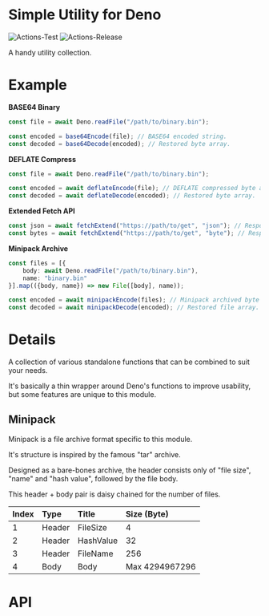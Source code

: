 # **Simple Utility for Deno**
![Actions-Test](https://github.com/dojyorin/deno_simple_utility/actions/workflows/test.yaml/badge.svg)
![Actions-Release](https://github.com/dojyorin/deno_simple_utility/actions/workflows/release.yaml/badge.svg)

A handy utility collection.

# Example
**BASE64 Binary**

```ts
const file = await Deno.readFile("/path/to/binary.bin");

const encoded = base64Encode(file); // BASE64 encoded string.
const decoded = base64Decode(encoded); // Restored byte array.
```

**DEFLATE Compress**

```ts
const file = await Deno.readFile("/path/to/binary.bin");

const encoded = await deflateEncode(file); // DEFLATE compressed byte array.
const decoded = await deflateDecode(encoded); // Restored byte array.
```

**Extended Fetch API**

```ts
const json = await fetchExtend("https://path/to/get", "json"); // Response as JSON.
const bytes = await fetchExtend("https://path/to/get", "byte"); // Response as Uint8Array.
```

**Minipack Archive**

```ts
const files = [{
    body: await Deno.readFile("/path/to/binary.bin"),
    name: "binary.bin"
}].map(({body, name}) => new File([body], name));

const encoded = await minipackEncode(files); // Minipack archived byte array.
const decoded = await minipackDecode(encoded); // Restored file array.
```

# Details
A collection of various standalone functions that can be combined to suit your needs.

It's basically a thin wrapper around Deno's functions to improve usability, but some features are unique to this module.

## Minipack
Minipack is a file archive format specific to this module.

It's structure is inspired by the famous "tar" archive.

Designed as a bare-bones archive, the header consists only of "file size", "name" and "hash value", followed by the file body.

This header + body pair is daisy chained for the number of files.

|Index|Type|Title|Size (Byte)|
|:--|:--|:--|:--|
|1|Header|FileSize|4|
|2|Header|HashValue|32|
|3|Header|FileName|256|
|4|Body|Body|Max 4294967296|

# API